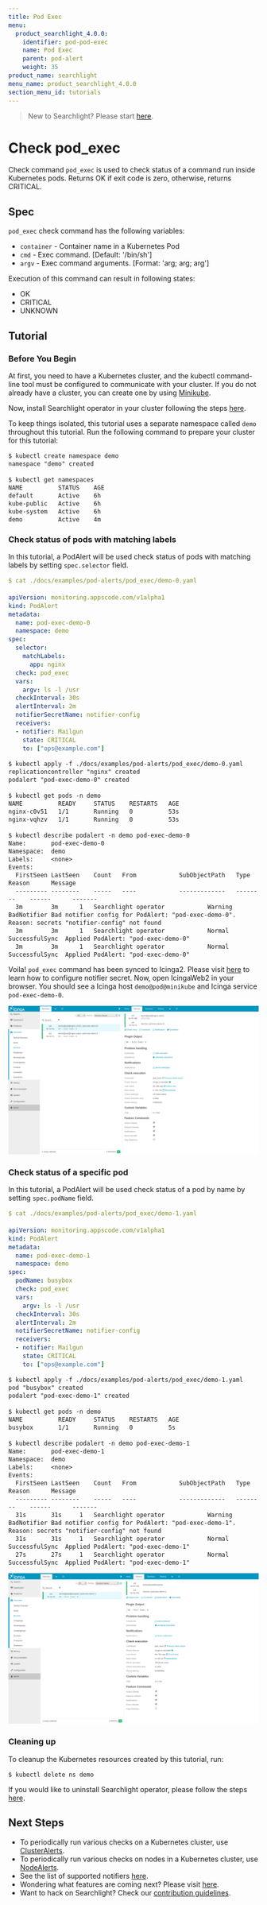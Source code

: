 ```yaml
---
title: Pod Exec
menu:
  product_searchlight_4.0.0:
    identifier: pod-pod-exec
    name: Pod Exec
    parent: pod-alert
    weight: 35
product_name: searchlight
menu_name: product_searchlight_4.0.0
section_menu_id: tutorials
---
```


> New to Searchlight? Please start [here](/docs/tutorials/README.md).

# Check pod_exec

Check command `pod_exec` is used to check status of a command run inside Kubernetes pods. Returns OK if exit code is zero, otherwise, returns CRITICAL.


## Spec
`pod_exec` check command has the following variables:
- `container` - Container name in a Kubernetes Pod
- `cmd` - Exec command. [Default: '/bin/sh']
- `argv` - Exec command arguments. [Format: 'arg; arg; arg']

Execution of this command can result in following states:
- OK
- CRITICAL
- UNKNOWN


## Tutorial

### Before You Begin
At first, you need to have a Kubernetes cluster, and the kubectl command-line tool must be configured to communicate with your cluster. If you do not already have a cluster, you can create one by using [Minikube](https://github.com/kubernetes/minikube).

Now, install Searchlight operator in your cluster following the steps [here](/docs/install.md).

To keep things isolated, this tutorial uses a separate namespace called `demo` throughout this tutorial. Run the following command to prepare your cluster for this tutorial:

```console
$ kubectl create namespace demo
namespace "demo" created

$ kubectl get namespaces
NAME          STATUS    AGE
default       Active    6h
kube-public   Active    6h
kube-system   Active    6h
demo          Active    4m
```

### Check status of pods with matching labels
In this tutorial, a PodAlert will be used check status of pods with matching labels by setting `spec.selector` field.
```yaml
$ cat ./docs/examples/pod-alerts/pod_exec/demo-0.yaml

apiVersion: monitoring.appscode.com/v1alpha1
kind: PodAlert
metadata:
  name: pod-exec-demo-0
  namespace: demo
spec:
  selector:
    matchLabels:
      app: nginx
  check: pod_exec
  vars:
    argv: ls -l /usr
  checkInterval: 30s
  alertInterval: 2m
  notifierSecretName: notifier-config
  receivers:
  - notifier: Mailgun
    state: CRITICAL
    to: ["ops@example.com"]
```
```console
$ kubectl apply -f ./docs/examples/pod-alerts/pod_exec/demo-0.yaml
replicationcontroller "nginx" created
podalert "pod-exec-demo-0" created

$ kubectl get pods -n demo
NAME          READY     STATUS    RESTARTS   AGE
nginx-c0v51   1/1       Running   0          53s
nginx-vqhzv   1/1       Running   0          53s

$ kubectl describe podalert -n demo pod-exec-demo-0
Name:		pod-exec-demo-0
Namespace:	demo
Labels:		<none>
Events:
  FirstSeen	LastSeen	Count	From			SubObjectPath	Type		Reason		Message
  ---------	--------	-----	----			-------------	--------	------		-------
  3m		3m		1	Searchlight operator			Warning		BadNotifier	Bad notifier config for PodAlert: "pod-exec-demo-0". Reason: secrets "notifier-config" not found
  3m		3m		1	Searchlight operator			Normal		SuccessfulSync	Applied PodAlert: "pod-exec-demo-0"
  3m		3m		1	Searchlight operator			Normal		SuccessfulSync	Applied PodAlert: "pod-exec-demo-0"
```

Voila! `pod_exec` command has been synced to Icinga2. Please visit [here](/docs/tutorials/notifiers.md) to learn how to configure notifier secret. Now, open IcingaWeb2 in your browser. You should see a Icinga host `demo@pod@minikube` and Icinga service `pod-exec-demo-0`.

![check-all-pods](/docs/images/pod-alerts/pod_exec/demo-0.png)


### Check status of a specific pod
In this tutorial, a PodAlert will be used check status of a pod by name by setting `spec.podName` field.
```yaml
$ cat ./docs/examples/pod-alerts/pod_exec/demo-1.yaml

apiVersion: monitoring.appscode.com/v1alpha1
kind: PodAlert
metadata:
  name: pod-exec-demo-1
  namespace: demo
spec:
  podName: busybox
  check: pod_exec
  vars:
    argv: ls -l /usr
  checkInterval: 30s
  alertInterval: 2m
  notifierSecretName: notifier-config
  receivers:
  - notifier: Mailgun
    state: CRITICAL
    to: ["ops@example.com"]
```
```console
$ kubectl apply -f ./docs/examples/pod-alerts/pod_exec/demo-1.yaml
pod "busybox" created
podalert "pod-exec-demo-1" created

$ kubectl get pods -n demo
NAME          READY     STATUS    RESTARTS   AGE
busybox       1/1       Running   0          5s

$ kubectl describe podalert -n demo pod-exec-demo-1
Name:		pod-exec-demo-1
Namespace:	demo
Labels:		<none>
Events:
  FirstSeen	LastSeen	Count	From			SubObjectPath	Type		Reason		Message
  ---------	--------	-----	----			-------------	--------	------		-------
  31s		31s		1	Searchlight operator			Warning		BadNotifier	Bad notifier config for PodAlert: "pod-exec-demo-1". Reason: secrets "notifier-config" not found
  31s		31s		1	Searchlight operator			Normal		SuccessfulSync	Applied PodAlert: "pod-exec-demo-1"
  27s		27s		1	Searchlight operator			Normal		SuccessfulSync	Applied PodAlert: "pod-exec-demo-1"
```
![check-by-pod-label](/docs/images/pod-alerts/pod_exec/demo-1.png)


### Cleaning up
To cleanup the Kubernetes resources created by this tutorial, run:
```console
$ kubectl delete ns demo
```

If you would like to uninstall Searchlight operator, please follow the steps [here](/docs/uninstall.md).


## Next Steps
 - To periodically run various checks on a Kubernetes cluster, use [ClusterAlerts](/docs/tutorials/cluster-alerts/README.md).
 - To periodically run various checks on nodes in a Kubernetes cluster, use [NodeAlerts](/docs/tutorials/node-alerts/README.md).
 - See the list of supported notifiers [here](/docs/tutorials/notifiers.md).
 - Wondering what features are coming next? Please visit [here](/ROADMAP.md).
 - Want to hack on Searchlight? Check our [contribution guidelines](/CONTRIBUTING.md).
